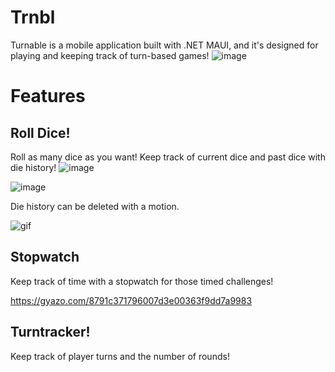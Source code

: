 # Trnbl
Turnable is a mobile application built with .NET MAUI, and it's designed for playing and keeping track of turn-based games!
![image](https://github.com/n0laja00/Trnbl/assets/73889850/5cd926ed-f7d8-4538-aae3-210e23a87779)

# Features

## Roll Dice!
Roll as many dice as you want! Keep track of current dice and past dice with die history! 
![image](https://github.com/n0laja00/Trnbl/assets/73889850/5c6b412e-afd8-4252-be36-34c524170af4)

![image](https://github.com/n0laja00/Trnbl/assets/73889850/39517aa7-a061-4c56-9928-41200d35e83b)

Die history can be deleted with a motion. 

![gif](https://gyazo.com/1a523fc40f5df5d66cf66d5b566968e9)

## Stopwatch
Keep track of time with a stopwatch for those timed challenges!

https://gyazo.com/8791c371796007d3e00363f9dd7a9983

## Turntracker!
Keep track of player turns and the number of rounds!
